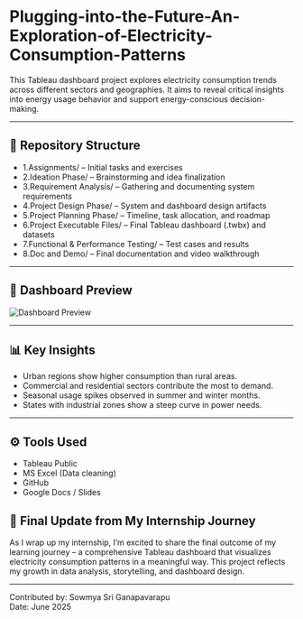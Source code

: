 # Plugging-into-the-Future-An-Exploration-of-Electricity-Consumption-Patterns

This Tableau dashboard project explores electricity consumption trends across different sectors and geographies. It aims to reveal critical insights into energy usage behavior and support energy-conscious decision-making.

---

## 📁 Repository Structure

- 1.Assignments/ – Initial tasks and exercises  
- 2.Ideation Phase/ – Brainstorming and idea finalization  
- 3.Requirement Analysis/ – Gathering and documenting system requirements  
- 4.Project Design Phase/ – System and dashboard design artifacts  
- 5.Project Planning Phase/ – Timeline, task allocation, and roadmap  
- 6.Project Executable Files/ – Final Tableau dashboard (.twbx) and datasets  
- 7.Functional & Performance Testing/ – Test cases and results  
- 8.Doc and Demo/ – Final documentation and video walkthrough

---

## 📸 Dashboard Preview

![Dashboard Preview](your-dashboard-image.png)

---

## 📊 Key Insights

- Urban regions show higher consumption than rural areas.  
- Commercial and residential sectors contribute the most to demand.  
- Seasonal usage spikes observed in summer and winter months.  
- States with industrial zones show a steep curve in power needs.

---

## ⚙️ Tools Used

- Tableau Public  
- MS Excel (Data cleaning)  
- GitHub  
- Google Docs / Slides  

## 🏁 Final Update from My Internship Journey

As I wrap up my internship, I’m excited to share the final outcome of my learning journey – a comprehensive Tableau dashboard that visualizes electricity consumption patterns in a meaningful way. This project reflects my growth in data analysis, storytelling, and dashboard design.

---

Contributed by: Sowmya Sri Ganapavarapu  
Date: June 2025

